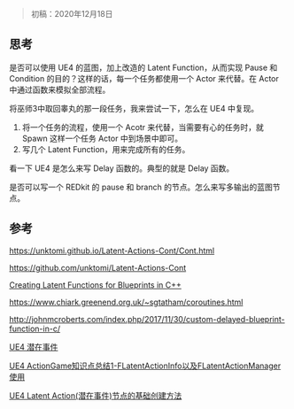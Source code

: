 > 初稿：2020年12月18日

## 思考
是否可以使用 UE4 的蓝图，加上改造的 Latent Function，从而实现 Pause 和 Condition 的目的？这样的话，每一个任务都使用一个 Actor 来代替。在 Actor 中通过函数来模拟全部流程。

将巫师3中取回睾丸的那一段任务，我来尝试一下，怎么在 UE4 中复现。
1. 将一个任务的流程，使用一个 Acotr 来代替，当需要有心的任务时，就 Spawn 这样一个任务 Actor 中到场景中即可。
2. 写几个 Latent Function，用来完成所有的任务。


看一下 UE4 是怎么来写 Delay 函数的。典型的就是 Delay 函数。

是否可以写一个 REDkit 的 pause 和 branch 的节点。怎么来写多输出的蓝图节点。

## 参考
https://unktomi.github.io/Latent-Actions-Cont/Cont.html

https://github.com/unktomi/Latent-Actions-Cont

[Creating Latent Functions for Blueprints in C++](https://www.casualdistractiongames.com/post/2016/05/15/creating-latent-functions-for-blueprints-in-c)

https://www.chiark.greenend.org.uk/~sgtatham/coroutines.html

http://johnmcroberts.com/index.php/2017/11/30/custom-delayed-blueprint-function-in-c/

[UE4 潜在事件](https://blog.csdn.net/qq_40756668/article/details/107150236)

[UE4 ActionGame知识点总结1-FLatentActionInfo以及FLatentActionManager使用](https://blog.csdn.net/hui211314ddhui/article/details/80710229)

[UE4 Latent Action(潜在事件)节点的基础创建方法](https://blog.csdn.net/flowersplug/article/details/80408493)

